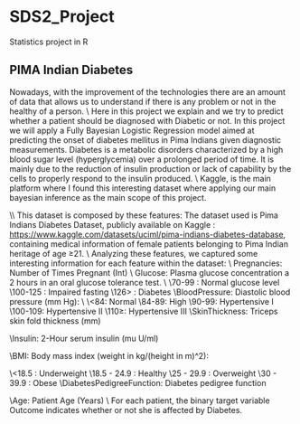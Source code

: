 # SDS2_Project
Statistics project in R

## PIMA Indian Diabetes
Nowadays, with the improvement of the technologies there are an amount of data that allows us to understand if there is any problem or not in the healthy of a person.
\\ 
Here in this project we explain and we try to predict whether a patient should be diagnosed with Diabetic or not. In this project we will apply a Fully Bayesian Logistic Regression model aimed at predicting the onset of diabetes mellitus in Pima Indians given diagnostic measurements.
Diabetes is a metabolic disorders characterized by a high blood sugar level (hyperglycemia) over a prolonged period of time. It is mainly due to the reduction of insulin production or lack of capability by the cells to properly respond to the insulin produced.
\\ 
Kaggle, is the main platform where I found this interesting dataset where applying our main bayesian inference as the main scope of this project.

\\\ 
This dataset is composed by these features: The dataset used is Pima Indians Diabetes Dataset, publicly available on Kaggle : https://www.kaggle.com/datasets/uciml/pima-indians-diabetes-database, containing medical information of female patients belonging to Pima Indian heritage of age ≥21.
\\ 
Analyzing these features, we captured some interesting information for each feature within the dataset:
\\
Pregnancies: Number of Times Pregnant (Int)
\\
Glucose: Plasma glucose concentration a 2 hours in an oral glucose tolerance test.
\\
\\70-99 : Normal glucose level
\\100-125 : Impaired fasting
\\126> : Diabetes
\\BloodPressure: Diastolic blood pressure (mm Hg):
\\
\\<84: Normal
\\84-89: High
\\90-99: Hypertensive I
\\100-109: Hypertensive II
\\110≥: Hypertensive III
\\SkinThickness: Triceps skin fold thickness (mm)

\\Insulin: 2-Hour serum insulin (mu U/ml)

\\BMI: Body mass index (weight in kg/(height in m)^2):

\\<18.5 : Underweight
\\18.5 - 24.9 : Healthy
\\25 - 29.9 : Overweight
\\30 - 39.9 : Obese
\\DiabetesPedigreeFunction: Diabetes pedigree function

\\Age: Patient Age (Years)
\\
For each patient, the binary target variable Outcome indicates whether or not she is affected by Diabetes.
